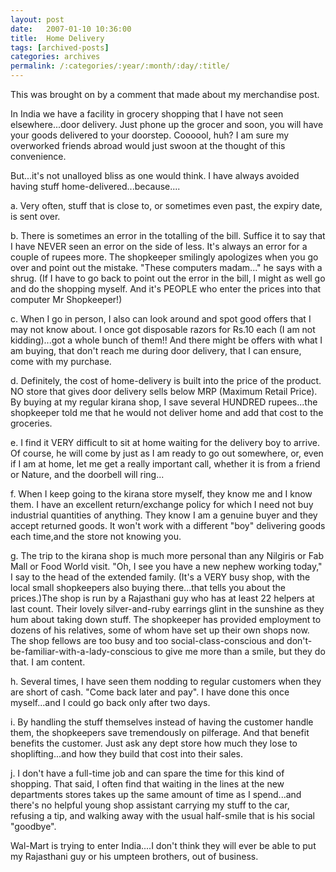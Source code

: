 ```yaml
---
layout: post
date:	2007-01-10 10:36:00
title:  Home Delivery
tags: [archived-posts]
categories: archives
permalink: /:categories/:year/:month/:day/:title/
---
```

This was brought on by a comment that <LJ user="reethika"> made about my merchandise post.

In India we have a facility in grocery shopping that I have not seen elsewhere...door delivery. Just phone up the grocer and soon, you will have your goods delivered to your doorstep. Coooool, huh? I am sure my overworked friends abroad would just swoon at the thought of this convenience.

But...it's not unalloyed bliss as one would think. I have always avoided having stuff home-delivered...because....

<lj-cut text="because...under this cut">

a. Very often, stuff that is close to, or sometimes even past, the expiry date, is sent over.

b. There is sometimes an error in the totalling of the bill. Suffice it to say that I have NEVER seen an error on the side of less. It's always an error for a couple of rupees more. The shopkeeper smilingly apologizes when you go over and point out the mistake. "These computers madam..." he says with a shrug. (If I have to go back to point out the error in the bill, I might as well go and do the shopping myself. And it's PEOPLE who enter the prices into that computer Mr Shopkeeper!)

c. When I go in person, I also can look around and spot good offers that I may not know about. I once got disposable razors for Rs.10 each (I am not kidding)...got a whole bunch of them!! And there might be offers with what I am buying, that don't reach me during door delivery, that I can ensure, come with my purchase.

d. Definitely, the cost of home-delivery is built into the price of the product. NO store that gives door delivery sells below MRP (Maximum Retail Price). By buying at my regular kirana shop, I save several HUNDRED rupees...the shopkeeper told me that he would not deliver home and add that cost to the groceries.

e. I find it VERY difficult to sit at home waiting for the delivery boy to arrive. Of course, he will come by just as I am ready to go out somewhere, or, even if I am at home, let me get a really important call, whether it is from a friend or Nature, and the doorbell will ring...

f. When I keep going to the kirana store myself, they know me and I know them. I have an excellent return/exchange policy for which I need not buy industrial quantities of anything. They know I am a genuine buyer and they accept returned goods. It won't work with a different "boy" delivering goods each time,and the store not knowing you.

g. The trip to the kirana shop is much more personal than any Nilgiris or Fab Mall or Food World visit. "Oh, I see you have a new nephew working today," I say to the head of the extended family. (It's a VERY busy shop, with the local small shopkeepers also buying there...that tells you about the prices.)The shop is run by a Rajasthani guy who has at least 22 helpers at last count. Their lovely silver-and-ruby earrings glint in the sunshine as they hum about taking down stuff. The shopkeeper has provided employment to dozens of his relatives, some of whom have set up their own shops now. The shop fellows are too busy and too social-class-conscious and don't-be-familiar-with-a-lady-conscious to give me more than a smile, but they do that. I am content.

h. Several times, I have seen them nodding to regular customers when they are short of cash. "Come back later and pay". I have done this once myself...and I could go back only after two days.

i. By handling the stuff themselves instead of having the customer handle them, the shopkeepers save tremendously on pilferage. And that benefit benefits the customer. Just ask any dept store how much they lose to shoplifting...and how they build that cost into their sales.

j. I don't have a full-time job and can spare the time for this kind of shopping. That said, I often find that waiting in the lines at the new departments stores takes up the same amount of time as I spend...and there's no helpful young shop assistant carrying my stuff to the car, refusing a tip, and walking away with the usual half-smile that is his social "goodbye".

</lj-cut>

Wal-Mart is trying to enter India....I don't think they will ever be able to put my Rajasthani guy or his umpteen brothers, out of business.
